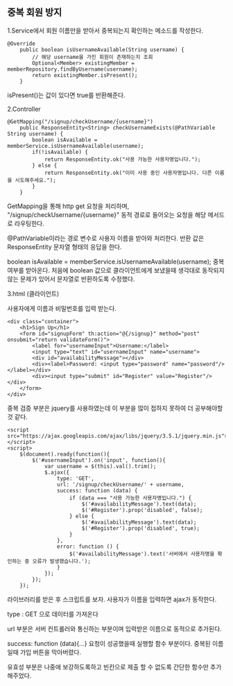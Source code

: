 ## 중복 회원 방지

1.Service에서 회원 이름만을 받아서 중복되는지 확인하는 메소드를 작성한다.

```
@Override
    public boolean isUsernameAvailable(String username) {
        // 해당 username을 가진 회원이 존재하는지 조회
        Optional<Member> existingMember = memberRepository.findByUsername(username);
        return existingMember.isPresent();
    }
```

isPresent()는 값이 있다면 true를 반환해준다.


2.Controller

```
@GetMapping("/signup/checkUsername/{username}")
    public ResponseEntity<String> checkUsernameExists(@PathVariable String username) {
        boolean isAvailable = memberService.isUsernameAvailable(username);
        if(!isAvailable) {
            return ResponseEntity.ok("사용 가능한 사용자명입니다.");
        } else {
            return ResponseEntity.ok("이미 사용 중인 사용자명입니다. 다른 이름을 시도해주세요.");
        }
    }
```

GetMapping을 통해 http get 요청을 처리하며,
"/signup/checkUsername/{username}" 동적 경로로 들어오는 요청을 해당 메서드로 라우팅한다.

@PathVariable이라는 경로 변수로 사용자 이름을 받아와 처리한다.
반환 값은 ResponseEntity 문자열 형태의 응답을 한다.

boolean isAvailable = memberService.isUsernameAvailable(username);
중복 여부를 받아온다.
처음에 boolean 값으로 클라이언트에게 보냈을때 생각대로 동작되지 않는 문제가 있어서 문자열로 반환하도록 수정했다.




3.html (클라이언트)

사용자에게 이름과 비밀번호를 입력 받는다.

```
<div class="container">
    <h1>Sign Up</h1>
    <form id="signupForm" th:action="@{/signup}" method="post" onsubmit="return validateForm()">
        <label for="usernameInput">Username:</label>
        <input type="text" id="usernameInput" name="username">
        <div id="availabilityMessage"></div>
        <div><label>Password: <input type="password" name="password"/></label></div>
        <div><input type="submit" id="Register" value="Register"/></div> 
    </form>
</div>
```

중복 검증 부분은 jquery를 사용하였는데 이 부분을 많이 접하지 못하여 더 공부해야할것 같다.

```
<script src="https://ajax.googleapis.com/ajax/libs/jquery/3.5.1/jquery.min.js"></script>
<script>
    $(document).ready(function(){
        $('#usernameInput').on('input', function(){
            var username = $(this).val().trim();
            $.ajax({
                type: 'GET',
                url: '/signup/checkUsername/' + username,
                success: function (data) {
                    if (data === "사용 가능한 사용자명입니다.") {
                        $('#availabilityMessage').text(data);
                        $('#Register').prop('disabled', false); 
                    } else {
                        $('#availabilityMessage').text(data);
                        $('#Register').prop('disabled', true); 
                    }
                },
                error: function () {
                    $('#availabilityMessage').text('서버에서 사용자명을 확인하는 중 오류가 발생했습니다.');
                }
            });
        });
    });
```

라이브러리를 받은 후 스크립트를 보자.
사용자가 이름을 입력하면 ajax가 동작한다. 

type : GET 으로 데이터를 가져온다

url 부분은 서버 컨트롤러와 통신하는 부분이며 입력받은 이름으로 동적으로 추가된다.

success: function (data){...} 요청이 성공했을때 실행할 함수 부분이다.
중복된 이름일때 가입 버튼을 막아버렸다.

유효성 부분은 나중에 보강하도록하고 빈칸으로 제출 할 수 없도록 간단한 함수만 추가해주었다.

